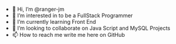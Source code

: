 - 👋 Hi, I’m @ranger-jm
- 👀 I’m interested in to be a FullStack Programmer
- 🌱 I’m currently learning Front End
- 💞️ I’m looking to collaborate on Java Script and MySQL Projects
- 📫 How to reach me write me here on GitHub

<!---
ranger-jm/ranger-jm is a ✨ special ✨ repository because its `README.md` (this file) appears on your GitHub profile.
You can click the Preview link to take a look at your changes.
--->
